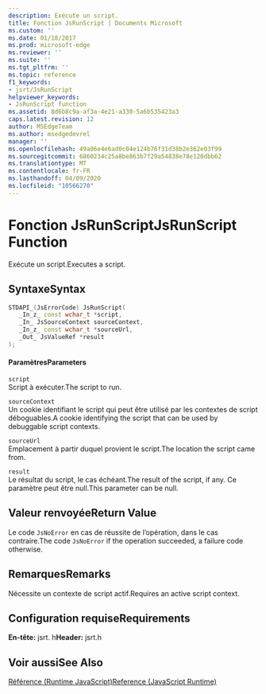 ```yaml
---
description: Exécute un script.
title: Fonction JsRunScript | Documents Microsoft
ms.custom: ''
ms.date: 01/18/2017
ms.prod: microsoft-edge
ms.reviewer: ''
ms.suite: ''
ms.tgt_pltfrm: ''
ms.topic: reference
f1_keywords:
- jsrt/JsRunScript
helpviewer_keywords:
- JsRunScript function
ms.assetid: 8d6b8c9a-af3a-4e21-a330-5a6b535423a3
caps.latest.revision: 12
author: MSEdgeTeam
ms.author: msedgedevrel
manager: ''
ms.openlocfilehash: 49a06e4e6ad0c04e124b76f31d38b2e362e03f99
ms.sourcegitcommit: 6860234c25a8be863b7f29a54838e78e120dbb62
ms.translationtype: MT
ms.contentlocale: fr-FR
ms.lasthandoff: 04/09/2020
ms.locfileid: "10566270"
---
```

# <span data-ttu-id="d77a2-103">Fonction JsRunScript</span><span class="sxs-lookup"><span data-stu-id="d77a2-103">JsRunScript Function</span></span>
<span data-ttu-id="d77a2-104">Exécute un script.</span><span class="sxs-lookup"><span data-stu-id="d77a2-104">Executes a script.</span></span>  
  
## <span data-ttu-id="d77a2-105">Syntaxe</span><span class="sxs-lookup"><span data-stu-id="d77a2-105">Syntax</span></span>  
  
```cpp  
STDAPI_(JsErrorCode) JsRunScript(  
   _In_z_ const wchar_t *script,  
   _In_ JsSourceContext sourceContext,  
   _In_z_ const wchar_t *sourceUrl,  
   _Out_ JsValueRef *result  
);  
```  
  
#### <span data-ttu-id="d77a2-106">Paramètres</span><span class="sxs-lookup"><span data-stu-id="d77a2-106">Parameters</span></span>  
 `script`  
 <span data-ttu-id="d77a2-107">Script à exécuter.</span><span class="sxs-lookup"><span data-stu-id="d77a2-107">The script to run.</span></span>  
  
 `sourceContext`  
 <span data-ttu-id="d77a2-108">Un cookie identifiant le script qui peut être utilisé par les contextes de script déboguables.</span><span class="sxs-lookup"><span data-stu-id="d77a2-108">A cookie identifying the script that can be used by debuggable script contexts.</span></span>  
  
 `sourceUrl`  
 <span data-ttu-id="d77a2-109">Emplacement à partir duquel provient le script.</span><span class="sxs-lookup"><span data-stu-id="d77a2-109">The location the script came from.</span></span>  
  
 `result`  
 <span data-ttu-id="d77a2-110">Le résultat du script, le cas échéant.</span><span class="sxs-lookup"><span data-stu-id="d77a2-110">The result of the script, if any.</span></span> <span data-ttu-id="d77a2-111">Ce paramètre peut être null.</span><span class="sxs-lookup"><span data-stu-id="d77a2-111">This parameter can be null.</span></span>  
  
## <span data-ttu-id="d77a2-112">Valeur renvoyée</span><span class="sxs-lookup"><span data-stu-id="d77a2-112">Return Value</span></span>  
 <span data-ttu-id="d77a2-113">Le code `JsNoError` en cas de réussite de l’opération, dans le cas contraire.</span><span class="sxs-lookup"><span data-stu-id="d77a2-113">The code `JsNoError` if the operation succeeded, a failure code otherwise.</span></span>  
  
## <span data-ttu-id="d77a2-114">Remarques</span><span class="sxs-lookup"><span data-stu-id="d77a2-114">Remarks</span></span>  
 <span data-ttu-id="d77a2-115">Nécessite un contexte de script actif.</span><span class="sxs-lookup"><span data-stu-id="d77a2-115">Requires an active script context.</span></span>  
  
## <span data-ttu-id="d77a2-116">Configuration requise</span><span class="sxs-lookup"><span data-stu-id="d77a2-116">Requirements</span></span>  
 <span data-ttu-id="d77a2-117">**En-tête:** jsrt. h</span><span class="sxs-lookup"><span data-stu-id="d77a2-117">**Header:** jsrt.h</span></span>  
  
## <span data-ttu-id="d77a2-118">Voir aussi</span><span class="sxs-lookup"><span data-stu-id="d77a2-118">See Also</span></span>  
 [<span data-ttu-id="d77a2-119">Référence (Runtime JavaScript)</span><span class="sxs-lookup"><span data-stu-id="d77a2-119">Reference (JavaScript Runtime)</span></span>](../chakra-hosting/reference-javascript-runtime.md)